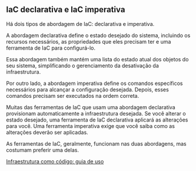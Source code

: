 IaC declarativa e IaC imperativa
--------------------------------

Há dois tipos de abordagem de IaC: declarativa e imperativa. 

A abordagem declarativa define o estado desejado do sistema, incluindo os recursos necessários, as propriedades que eles precisam ter e uma ferramenta de IaC para configurá-lo. 

Essa abordagem também mantém uma lista do estado atual dos objetos do seu sistema, simplificando o gerenciamento da desativação da infraestrutura.

Por outro lado, a abordagem imperativa define os comandos específicos necessários para alcançar a configuração desejada. Depois, esses comandos precisam ser executados na ordem correta. 

Muitas das ferramentas de IaC que usam uma abordagem declarativa provisionam automaticamente a infraestrutura desejada. Se você alterar o estado desejado, uma ferramenta de IaC declarativa aplicará as alterações para você. Uma ferramenta imperativa exige que você saiba como as alterações deverão ser aplicadas.

As ferramentas de IaC, geralmente, funcionam nas duas abordagens, mas costumam preferir uma delas.

[Infraestrutura como código: guia de uso](https://opensource.com/article/19/7/infrastructure-code)

